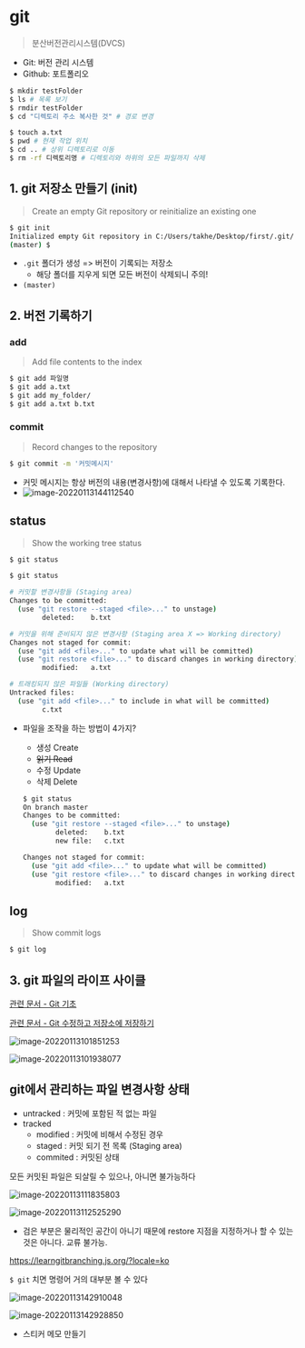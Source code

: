 # git

> 분산버전관리시스템(DVCS)

- Git: 버전 관리 시스템
- Github: 포트폴리오

```bash
$ mkdir testFolder
$ ls # 목록 보기
$ rmdir testFolder
$ cd "디렉토리 주소 복사한 것" # 경로 변경

$ touch a.txt
$ pwd # 현재 작업 위치
$ cd .. # 상위 디렉토리로 이동
$ rm -rf 디렉토리명 # 디렉토리와 하위의 모든 파일까지 삭제

```



## 1. git 저장소 만들기 (init)

> Create an empty Git repository or reinitialize an existing one

```bash
$ git init
Initialized empty Git repository in C:/Users/takhe/Desktop/first/.git/
(master) $
```

* `.git` 폴더가 생성 => 버전이 기록되는 저장소 
  * 해당 폴더를 지우게 되면 모든 버전이 삭제되니 주의!
* `(master)` 

## 2. 버전 기록하기

### add

>  Add file contents to the index

```bash
$ git add 파일명 
$ git add a.txt
$ git add my_folder/
$ git add a.txt b.txt
```

###  commit

> Record changes to the repository

````bash
$ git commit -m '커밋메시지'
````

* 커밋 메시지는 항상 버전의 내용(변경사항)에 대해서 나타낼 수 있도록 기록한다.
* ![image-20220113144112540](git.assets/image-20220113144112540.png)

## status

> Show the working tree status

```bash
$ git status
```

```bash
$ git status

# 커밋할 변경사항들 (Staging area)
Changes to be committed:
  (use "git restore --staged <file>..." to unstage)
        deleted:    b.txt

# 커밋을 위해 준비되지 않은 변경사항 (Staging area X => Working directory)
Changes not staged for commit:
  (use "git add <file>..." to update what will be committed)
  (use "git restore <file>..." to discard changes in working directory)
        modified:   a.txt

# 트래킹되지 않은 파일들 (Working directory)
Untracked files:
  (use "git add <file>..." to include in what will be committed)
        c.txt

```

* 파일을 조작을 하는 방법이 4가지?

  * 생성 Create
  * ~~읽기 Read~~ 
  * 수정 Update
  * 삭제 Delete

  ```bash
  $ git status
  On branch master
  Changes to be committed:
    (use "git restore --staged <file>..." to unstage)
          deleted:    b.txt
          new file:   c.txt
  
  Changes not staged for commit:
    (use "git add <file>..." to update what will be committed)
    (use "git restore <file>..." to discard changes in working directory)
          modified:   a.txt
  ```

## log

>  Show commit logs

```bash
$ git log
```



## 3. git 파일의 라이프 사이클

[관련 문서 - Git 기초](https://git-scm.com/book/ko/v2/%EC%8B%9C%EC%9E%91%ED%95%98%EA%B8%B0-Git-%EA%B8%B0%EC%B4%88)

[관련 문서 - Git 수정하고 저장소에 저장하기](https://git-scm.com/book/ko/v2/Git%EC%9D%98-%EA%B8%B0%EC%B4%88-%EC%88%98%EC%A0%95%ED%95%98%EA%B3%A0-%EC%A0%80%EC%9E%A5%EC%86%8C%EC%97%90-%EC%A0%80%EC%9E%A5%ED%95%98%EA%B8%B0)

![image-20220113101851253](git.assets/image-20220113101851253.png)

![image-20220113101938077](git.assets/image-20220113101938077.png)



## git에서 관리하는 파일 변경사항 상태

* untracked : 커밋에 포함된 적 없는 파일
* tracked 
  * modified : 커밋에 비해서 수정된 경우
  * staged : 커밋 되기 전 목록 (Staging area)
  * commited : 커밋된 상태

모든 커밋된 파일은 되살릴 수 있으나, 아니면 불가능하다

![image-20220113111835803](git.assets/image-20220113111835803.png)

![image-20220113112525290](git.assets/image-20220113112525290.png)

- 검은 부분은 물리적인 공간이 아니기 때문에 restore 지점을 지정하거나 할 수 있는 것은 아니다. 교류 불가능.

https://learngitbranching.js.org/?locale=ko

`$ git` 치면 명령어 거의 대부분 볼 수 있다

![image-20220113142910048](git.assets/image-20220113142910048.png)

![image-20220113142928850](git.assets/image-20220113142928850.png)

- 스티커 메모 만들기